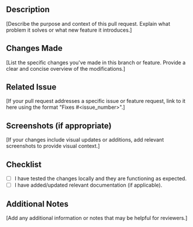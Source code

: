 ## Description
[Describe the purpose and context of this pull request. Explain what problem it solves or what new feature it introduces.]

## Changes Made
[List the specific changes you've made in this branch or feature. Provide a clear and concise overview of the modifications.]

## Related Issue
[If your pull request addresses a specific issue or feature request, link to it here using the format "Fixes #<issue_number>".]

## Screenshots (if appropriate)
[If your changes include visual updates or additions, add relevant screenshots to provide visual context.]

## Checklist
- [ ] I have tested the changes locally and they are functioning as expected.
- [ ] I have added/updated relevant documentation (if applicable).

## Additional Notes
[Add any additional information or notes that may be helpful for reviewers.]